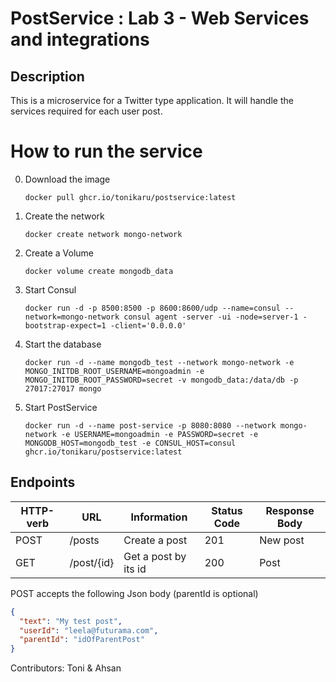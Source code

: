 # PostService : Lab 3 - Web Services and integrations

## Description
This is a microservice for a Twitter type application.
It will handle the services required for each user post.  

#  How to run the service
0. Download the image

   `docker pull ghcr.io/tonikaru/postservice:latest`

1. Create the network

   `docker create network mongo-network`

2. Create a Volume

   `docker volume create mongodb_data`

3. Start Consul

   `docker run -d -p 8500:8500 -p 8600:8600/udp --name=consul --network=mongo-network consul agent -server -ui -node=server-1 -bootstrap-expect=1 -client='0.0.0.0'`

4. Start the database

   `docker run -d --name mongodb_test --network mongo-network -e MONGO_INITDB_ROOT_USERNAME=mongoadmin -e MONGO_INITDB_ROOT_PASSWORD=secret -v mongodb_data:/data/db -p 27017:27017 mongo
`
5. Start PostService

   `docker run -d --name post-service -p 8080:8080 --network mongo-network -e USERNAME=mongoadmin -e PASSWORD=secret -e MONGODB_HOST=mongodb_test -e CONSUL_HOST=consul ghcr.io/tonikaru/postservice:latest`

## Endpoints

| HTTP-verb | URL        | Information          | Status Code | Response Body |
|-----------|------------|----------------------|-------------|---------------|
| POST      | /posts     | Create a post        | 201         | New post      | 
| GET       | /post/{id} | Get a post by its id | 200         | Post          | 

POST accepts the following Json body (parentId is optional)
```json
{
  "text": "My test post",
  "userId": "leela@futurama.com",
  "parentId": "idOfParentPost"
}
```

Contributors: Toni & Ahsan